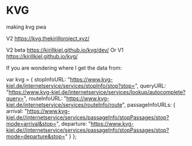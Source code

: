 # KVG
making kvg pwa


V2
https://kvg.thekirillproject.xyz/

V2 beta
https://kirillkiel.github.io/kvg/dev/
Or
V1
https://kirillkiel.github.io/kvg/




If you are wondering where I get the data from:

var kvg = {
	stopInfoURL: "https://www.kvg-kiel.de/internetservice/services/stopInfo/stop?stop=",
	queryURL: "https://www.kvg-kiel.de/internetservice/services/lookup/autocomplete?query=",
	routeInfoURL: "https://www.kvg-kiel.de/internetservice/services/routeInfo/route",
	passageInfoURLs: {
		arrival: "https://www.kvg-kiel.de//internetservice/services/passageInfo/stopPassages/stop?mode=arrival&stop=",
		departure: "https://www.kvg-kiel.de//internetservice/services/passageInfo/stopPassages/stop?mode=departure&stop="
	}
};
 
